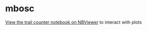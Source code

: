# mbosc

[View the trail counter notebook on NBViewer](https://nbviewer.jupyter.org/github/dnowacki/mbosc/blob/master/trailcounter.ipynb) to interact with plots
